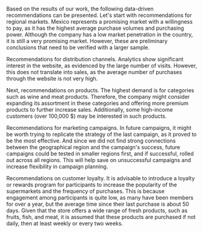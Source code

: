 Based on the results of our work,  the following data-driven recommendations can be presented. Let's start with recommendations for regional markets. Mexico represents a promising market with a willingness to pay, as it has the highest average purchase volumes and purchasing power. Although the company has a low market penetration in the country, it is still a very promising market. However, these are preliminary conclusions that need to be verified with a larger sample.

Recommendations for distribution channels. Analytics show significant interest in the website, as evidenced by the large number of visits. However, this does not translate into sales, as the average number of purchases through the website is not very high.

Next, recommendations on products. The highest demand is for categories such as wine and meat products. Therefore, the company might consider expanding its assortment in these categories and offering more premium products to further increase sales. Additionally, some high-income customers (over 100,000 $) may be interested in such products.

Recommendations for marketing campaigns. In future campaigns, it might be worth trying to replicate the strategy of the last campaign, as it proved to be the most effective. And since we did not find strong connections between the geographical region and the campaign's success, future campaigns could be tested in smaller regions first, and if successful, rolled out across all regions. This will help save on unsuccessful campaigns and increase flexibility in campaign planning.

Recommendations on customer loyalty. It is advisable to introduce a loyalty or rewards program for participants to increase the popularity of the supermarkets and the frequency of purchases. This is because engagement among participants is quite low, as many have been members for over a year, but the average time since their last purchase is about 50 days. Given that the store offers a wide range of fresh products, such as fruits, fish, and meat, it is assumed that these products are purchased if not daily, then at least weekly or every two weeks.
